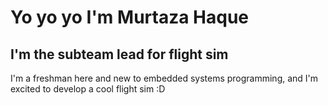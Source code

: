 # Yo yo yo I'm Murtaza Haque
## I'm the subteam lead for flight sim

I'm a freshman here and new to embedded systems programming, and I'm excited to develop a cool flight sim :D 
